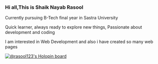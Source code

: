 <h3>Hi all,This is Shaik Nayab Rasool</h3>
<p>Currently pursuing B-Tech final year in Sastra University</p>
<p>Quick learner, always ready to explore new things, Passionate about development and coding</p>
<p>I am interested in Web Development and also i have created so many web pages</p>

[![@rasool123's Holopin board](https://holopin.me/rasool123)](https://holopin.io/@rasool123)
